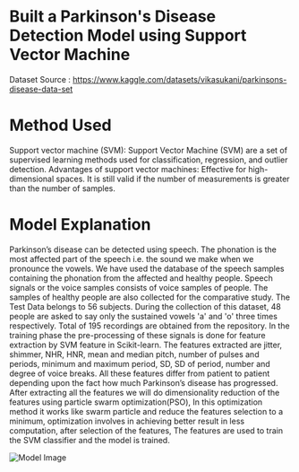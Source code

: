 # Built a Parkinson's Disease Detection Model using Support Vector Machine

Dataset Source : https://www.kaggle.com/datasets/vikasukani/parkinsons-disease-data-set

# Method Used
Support vector machine (SVM):
Support Vector Machine (SVM) are a set of supervised learning methods used for classification, regression, and outlier detection. Advantages of support vector machines: Effective for high-dimensional spaces. It is still valid if the number of measurements is greater than the number of samples.

# Model Explanation
Parkinson’s disease can be detected using speech. The phonation is the most affected part of the speech i.e. the sound we make when we pronounce the vowels. We have used the database of the speech samples containing the phonation from the affected and healthy people. Speech signals or the voice samples consists of voice samples of people. The samples of healthy people are also collected for the comparative study. The Test Data belongs to 56 subjects. During the collection of this dataset, 48 people are asked to say only the sustained vowels 'a' and 'o' three times respectively. Total of 195 recordings are obtained from the repository. In the training phase the pre-processing of these signals is done for feature extraction by SVM feature in Scikit-learn. The features extracted are jitter, shimmer, NHR, HNR, mean and median pitch, number of pulses and periods, minimum and maximum period, SD, SD of period, number and degree of voice breaks. All these features differ from patient to patient depending upon the fact how much Parkinson’s disease has progressed. After extracting all the features we will do dimensionality reduction of the features using particle swarm optimization(PSO), In this optimization method it works like swarm particle and reduce the features selection to a minimum, optimization involves in achieving better result in less computation, after selection of the features, The features are used to train the SVM classifier and the model is trained.


![Model Image](https://github.com/AmanBhagat23/Parkinsons_Disease_Detection_Model/assets/145958790/9280f25e-9dd1-4e25-80f0-525c7fe250ef)

